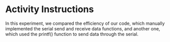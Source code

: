 # Activity Instructions

In this experiment, we compared the efficiency of our code, which manually implemented the serial send and receive data functions, and another one, which used the printf() function to send data through the serial.